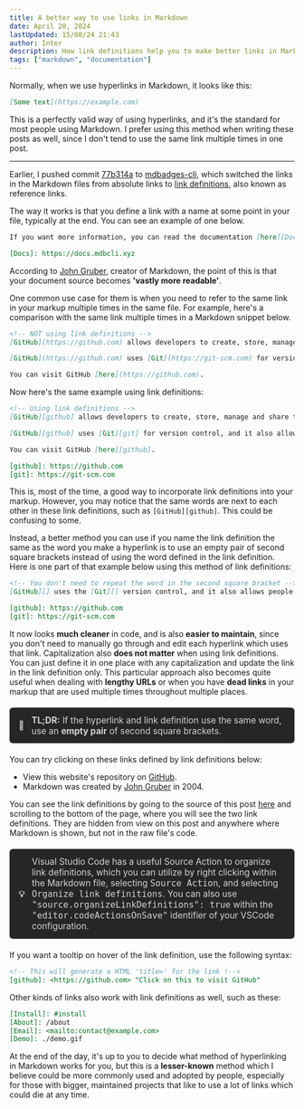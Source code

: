 ```yaml
---
title: A better way to use links in Markdown
date: April 20, 2024
lastUpdated: 15/08/24 21:43
author: Inter
description: How link definitions help you to make better links in Markdown files.
tags: ["markdown", "documentation"]
---
```


Normally, when we use hyperlinks in Markdown, it looks like this:

```markdown
[Some text](https://example.com)
```

This is a perfectly valid way of using hyperlinks, and it's the standard for most people using Markdown. I prefer using this method when writing these posts as well, since I don't tend to use the same link multiple times in one post.

---

Earlier, I pushed commit [77b314a](https://github.com/inttter/mdbadges-cli/commit/77b314a27a) to [mdbadges-cli](https://github.com/inttter/mdbadges-cli), which switched the links in the Markdown files from absolute links to [link definitions](https://daringfireball.net/projects/markdown/syntax#link), also known as reference links.

The way it works is that you define a link with a name at some point in your file, typically at the end. You can see an example of one below.

```markdown
If you want more information, you can read the documentation [here][Docs].

[Docs]: https://docs.mdbcli.xyz
```

According to [John Gruber](https://daringfireball.net/projects/markdown/syntax#link), creator of Markdown, the point of this is that your document source becomes **'vastly more readable'**.

One common use case for them is when you need to refer to the same link in your markup multiple times in the same file. For example, here's a comparison with the same link multiple times in a Markdown snippet below.

```markdown
<!-- NOT using link definitions -->
[GitHub](https://github.com) allows developers to create, store, manage and share their code. 

[GitHub](https://github.com) uses [Git](https://git-scm.com) for version control, and it also allows people to track bugs, add things to projects, and manage their projects.

You can visit GitHub [here](https://github.com).
```

Now here's the same example using link definitions:

```markdown
<!-- Using link definitions -->
[GitHub][github] allows developers to create, store, manage and share their code. 

[GitHub][github] uses [Git][git] for version control, and it also allows people to track bugs, add things to projects, and manage their projects.

You can visit GitHub [here][github].

[github]: https://github.com
[git]: https://git-scm.com
```

This is, most of the time, a good way to incorporate link definitions into your markup. However, you may notice that the same words are next to each other in these link definitions, such as `[GitHub][github]`. This could be confusing to some.

Instead, a better method you can use if you name the link definition the same as the word you make a hyperlink is to use an empty pair of second square brackets instead of using the word defined in the link definition. Here is one part of that example below using this method of link definitions:

```markdown
<!-- You don't need to repeat the word in the second square bracket -->
[GitHub][] uses the [Git][] version control, and it also allows people to track bugs, add things to projects, and manage their projects.

[github]: https://github.com
[git]: https://git-scm.com
```

It now looks **much cleaner** in code, and is also **easier to maintain**, since you don't need to manually go through and edit each hyperlink which uses that link. Capitalization also **does not matter** when using link definitions. You can just define it in one place with any capitalization and update the link in the link definition only. This particular approach also becomes quite useful when dealing with **lengthy URLs** or when you have **dead links** in your markup that are used multiple times throughout multiple places.

<div style="padding: 0.8rem 1rem; background-color: #262626; border-radius: 0.375rem; font-size: 0.96rem; display: flex; align-items: center; color: #d4d4d8; margin-top: 20px; margin-bottom: 20px;">
    <strong style="margin-right: 0.8rem;">🧠</strong>
    <span><strong>TL;DR:</strong> If the hyperlink and link definition use the same word, use an <strong>empty pair</strong> of second square brackets.</span>
</div>

You can try clicking on these links defined by link definitions below: 

* View this website's repository on [GitHub][].
* Markdown was created by [John Gruber][] in 2004.

You can see the link definitions by going to the source of this post [here](https://github.com/inttter/iinter.me/blob/master/content/better-links-markdown.md) and scrolling to the bottom of the page, where you will see the two link definitions. They are hidden from view on this post and anywhere where Markdown is shown, but not in the raw file's code.

<div style="padding: 0.8rem 1rem; background-color: #262626; border-radius: 0.375rem; font-size: 0.96rem; display: flex; align-items: center; color: #d4d4d8; margin-top: 20px; margin-bottom: 20px;">
    <strong style="margin-right: 0.8rem;">💡</strong> 
    <span>Visual Studio Code has a useful Source Action to organize link definitions, which you can utilize by right clicking within the Markdown file, selecting <kbd>Source Action</kbd>, and selecting <kbd>Organize link definitions</kbd>. You can also use <kbd>"source.organizeLinkDefinitions": true</kbd> within the <kbd>"editor.codeActionsOnSave"</kbd> identifier of your VSCode configuration.</span>
</div>

If you want a tooltip on hover of the link definition, use the following syntax:

```markdown
<!-- This will generate a HTML 'title=' for the link !-->
[github]: <https://github.com> "Click on this to visit GitHub"
```

Other kinds of links also work with link definitions as well, such as these:

```markdown
[Install]: #install
[About]: /about
[Email]: <mailto:contact@example.com>
[Demo]: ./demo.gif 
```

At the end of the day, it's up to you to decide what method of hyperlinking in Markdown works for you, but this is a **lesser-known** method which I believe could be more commonly used and adopted by people, especially for those with bigger, maintained projects that like to use a lot of links which could die at any time.

<!-- These are just for the example of link definitions in this post -->
[GitHub]: https://github.com/inttter/iinter.me
[John Gruber]: https://daringfireball.net/projects/markdown/